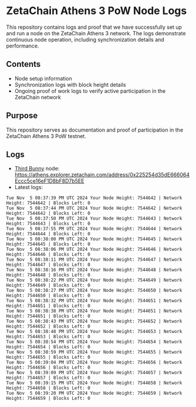 # ZetaChain Athens 3 PoW Node Logs
This repository contains logs and proof that we have successfully set up and run a node on the ZetaChain Athens 3 network. The logs demonstrate continuous node operation, including synchronization details and performance.

## Contents
- Node setup information
- Synchronization logs with block height details
- Ongoing proof of work logs to verify active participation in the ZetaChain network

## Purpose
This repository serves as documentation and proof of participation in the ZetaChain Athens 3 PoW testnet.

## Logs

- [Third Bunny](https://thirdbunny.xyz/) node: https://athens.explorer.zetachain.com/address/0x225254d35dE666064Eccc5ce16eF1D8bF8D7b5EE
- Latest logs:
```
Tue Nov  5 08:37:39 PM UTC 2024 Your Node Height: 7544642 | Network Height: 7544642 | Blocks Left: 0
Tue Nov  5 08:37:44 PM UTC 2024 Your Node Height: 7544642 | Network Height: 7544642 | Blocks Left: 0
Tue Nov  5 08:37:50 PM UTC 2024 Your Node Height: 7544643 | Network Height: 7544643 | Blocks Left: 0
Tue Nov  5 08:37:55 PM UTC 2024 Your Node Height: 7544644 | Network Height: 7544644 | Blocks Left: 0
Tue Nov  5 08:38:00 PM UTC 2024 Your Node Height: 7544645 | Network Height: 7544645 | Blocks Left: 0
Tue Nov  5 08:38:06 PM UTC 2024 Your Node Height: 7544646 | Network Height: 7544646 | Blocks Left: 0
Tue Nov  5 08:38:11 PM UTC 2024 Your Node Height: 7544647 | Network Height: 7544647 | Blocks Left: 0
Tue Nov  5 08:38:16 PM UTC 2024 Your Node Height: 7544648 | Network Height: 7544648 | Blocks Left: 0
Tue Nov  5 08:38:22 PM UTC 2024 Your Node Height: 7544649 | Network Height: 7544649 | Blocks Left: 0
Tue Nov  5 08:38:27 PM UTC 2024 Your Node Height: 7544650 | Network Height: 7544650 | Blocks Left: 0
Tue Nov  5 08:38:32 PM UTC 2024 Your Node Height: 7544651 | Network Height: 7544651 | Blocks Left: 0
Tue Nov  5 08:38:38 PM UTC 2024 Your Node Height: 7544651 | Network Height: 7544651 | Blocks Left: 0
Tue Nov  5 08:38:43 PM UTC 2024 Your Node Height: 7544652 | Network Height: 7544652 | Blocks Left: 0
Tue Nov  5 08:38:48 PM UTC 2024 Your Node Height: 7544653 | Network Height: 7544653 | Blocks Left: 0
Tue Nov  5 08:38:54 PM UTC 2024 Your Node Height: 7544654 | Network Height: 7544654 | Blocks Left: 0
Tue Nov  5 08:38:59 PM UTC 2024 Your Node Height: 7544655 | Network Height: 7544655 | Blocks Left: 0
Tue Nov  5 08:39:04 PM UTC 2024 Your Node Height: 7544656 | Network Height: 7544656 | Blocks Left: 0
Tue Nov  5 08:39:09 PM UTC 2024 Your Node Height: 7544657 | Network Height: 7544657 | Blocks Left: 0
Tue Nov  5 08:39:15 PM UTC 2024 Your Node Height: 7544658 | Network Height: 7544658 | Blocks Left: 0
Tue Nov  5 08:39:20 PM UTC 2024 Your Node Height: 7544659 | Network Height: 7544659 | Blocks Left: 0
```
